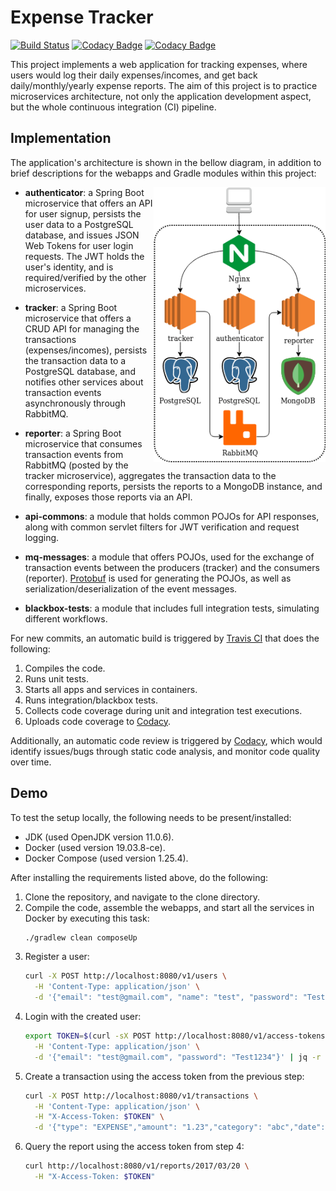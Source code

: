 # Expense Tracker

[![Build Status](https://travis-ci.org/bishoybassem/expense-tracker.svg?branch=master)](https://travis-ci.org/bishoybassem/expense-tracker)
[![Codacy Badge](https://api.codacy.com/project/badge/Grade/31f708e31a814508ae405fb02c9acba2)](https://www.codacy.com/app/bishoybassem/expense-tracker?utm_source=github.com&amp;utm_medium=referral&amp;utm_content=bishoybassem/expense-tracker&amp;utm_campaign=Badge_Grade)
[![Codacy Badge](https://api.codacy.com/project/badge/Coverage/31f708e31a814508ae405fb02c9acba2)](https://www.codacy.com/app/bishoybassem/expense-tracker?utm_source=github.com&amp;utm_medium=referral&amp;utm_content=bishoybassem/expense-tracker&amp;utm_campaign=Badge_Coverage)

This project implements a web application for tracking expenses, where users would log their daily expenses/incomes, and get back daily/monthly/yearly expense reports. The aim of this project is to practice microservices architecture, not only the application development aspect, but the whole continuous integration (CI) pipeline. 

## Implementation

The application's architecture is shown in the bellow diagram, in addition to brief descriptions for the webapps and Gradle modules within this project:

<img align="right" width="275" src="diagram.png"/>

* __authenticator__: a Spring Boot microservice that offers an API for user signup, persists the user data to a PostgreSQL database, and issues JSON Web Tokens for user login requests. The JWT holds the user's identity, and is required/verified by the other microservices.
  
* __tracker__: a Spring Boot microservice that offers a CRUD API for managing the transactions (expenses/incomes), persists the transaction data to a PostgreSQL database, and notifies other services about transaction events asynchronously through RabbitMQ.

* __reporter__: a Spring Boot microservice that consumes transaction events from RabbitMQ (posted by the tracker microservice), aggregates the transaction data to the corresponding reports, persists the reports to a MongoDB instance, and finally, exposes those reports via an API.

* __api-commons__: a module that holds common POJOs for API responses, along with common servlet filters for JWT verification and request logging.    

* __mq-messages__: a module that offers POJOs, used for the exchange of transaction events between the producers (tracker) and the consumers (reporter).
[Protobuf](https://developers.google.com/protocol-buffers) is used for generating the POJOs, as well as serialization/deserialization of the event messages.

* __blackbox-tests__: a module that includes full integration tests, simulating different workflows.

For new commits, an automatic build is triggered by [Travis CI](https://travis-ci.org/bishoybassem/expense-tracker) that does the following:
  1. Compiles the code.
  2. Runs unit tests.
  3. Starts all apps and services in containers.
  4. Runs integration/blackbox tests.
  5. Collects code coverage during unit and integration test executions.
  6. Uploads code coverage to [Codacy](https://app.codacy.com/project/bishoybassem/expense-tracker/dashboard).

Additionally, an automatic code review is triggered by [Codacy](https://app.codacy.com/project/bishoybassem/expense-tracker/dashboard), which would identify issues/bugs through static code analysis, and monitor code quality over time.

## Demo
To test the setup locally, the following needs to be present/installed:
* JDK (used OpenJDK version 11.0.6).
* Docker (used version 19.03.8-ce).
* Docker Compose (used version 1.25.4).

After installing the requirements listed above, do the following:
1. Clone the repository, and navigate to the clone directory.
2. Compile the code, assemble the webapps, and start all the services in Docker by executing this task:
   ```bash
   ./gradlew clean composeUp
   ```
3. Register a user:
   ```bash
   curl -X POST http://localhost:8080/v1/users \
     -H 'Content-Type: application/json' \
     -d '{"email": "test@gmail.com", "name": "test", "password": "Test1234"}'
   ```
4. Login with the created user:
   ```bash
   export TOKEN=$(curl -sX POST http://localhost:8080/v1/access-tokens \
     -H 'Content-Type: application/json' \
     -d '{"email": "test@gmail.com", "password": "Test1234"}' | jq -r .token)
   ```
5. Create a transaction using the access token from the previous step:
   ```bash
   curl -X POST http://localhost:8080/v1/transactions \
     -H 'Content-Type: application/json' \
     -H "X-Access-Token: $TOKEN" \
     -d '{"type": "EXPENSE","amount": "1.23","category": "abc","date": "2017/03/20","comment": "xyz"}'
   ```
6. Query the report using the access token from step 4:
   ```bash
   curl http://localhost:8080/v1/reports/2017/03/20 \
     -H "X-Access-Token: $TOKEN"
   ```